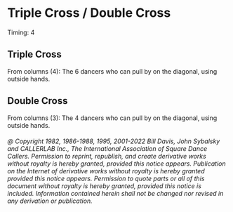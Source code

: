 
# Triple Cross / Double Cross 

Timing: 4

## Triple Cross

From columns (4): The 6 dancers who can pull by on the diagonal, using outside hands.

## Double Cross

From columns (3): The 4 dancers who can pull by on the diagonal, using outside hands.

###### @ Copyright 1982, 1986-1988, 1995, 2001-2022 Bill Davis, John Sybalsky and CALLERLAB Inc., The International Association of Square Dance Callers. Permission to reprint, republish, and create derivative works without royalty is hereby granted, provided this notice appears. Publication on the Internet of derivative works without royalty is hereby granted provided this notice appears. Permission to quote parts or all of this document without royalty is hereby granted, provided this notice is included. Information contained herein shall not be changed nor revised in any derivation or publication.
